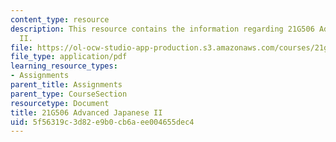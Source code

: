 ```yaml
---
content_type: resource
description: This resource contains the information regarding 21G506 Advanced Japanese
  II.
file: https://ol-ocw-studio-app-production.s3.amazonaws.com/courses/21g-506-advanced-japanese-ii-spring-2005/5f56319c3d82e9b0cb6aee004655dec4_MIT21G_506S05_506hw3.pdf
file_type: application/pdf
learning_resource_types:
- Assignments
parent_title: Assignments
parent_type: CourseSection
resourcetype: Document
title: 21G506 Advanced Japanese II
uid: 5f56319c-3d82-e9b0-cb6a-ee004655dec4
---
```

